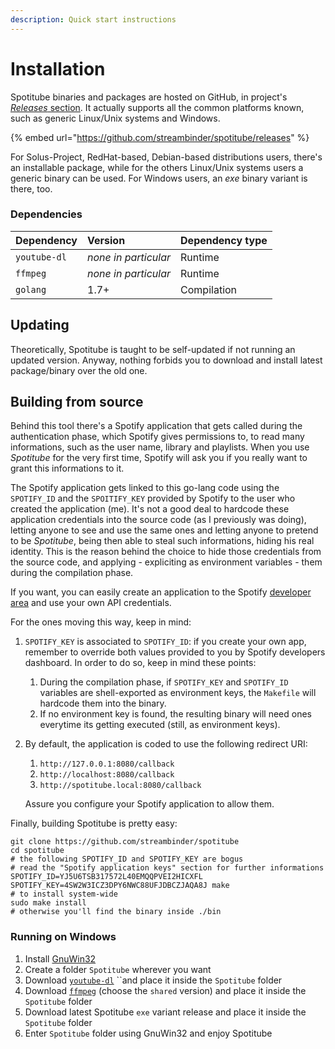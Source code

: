 ```yaml
---
description: Quick start instructions
---
```


# Installation

Spotitube binaries and packages are hosted on GitHub, in project's [_Releases_ section](https://github.com/streambinder/spotitube/releases). It actually supports all the common platforms known, such as generic Linux/Unix systems and Windows.

{% embed url="https://github.com/streambinder/spotitube/releases" %}

For Solus-Project, RedHat-based, Debian-based distributions users, there's an installable package, while for the others Linux/Unix systems users a generic binary can be used. For Windows users, an _exe_ binary variant is there, too.

### Dependencies

| Dependency | Version | Dependency type |
| :--- | :--- | :--- |
| `youtube-dl` | _none in particular_ | Runtime |
| `ffmpeg` | _none in particular_ | Runtime |
| `golang` | 1.7+ | Compilation |

## Updating

Theoretically, Spotitube is taught to be self-updated if not running an updated version. Anyway, nothing forbids you to download and install latest package/binary over the old one.

## Building from source

Behind this tool there's a Spotify application that gets called during the authentication phase, which Spotify gives permissions to, to read many informations, such as the user name, library and playlists. When you use _Spotitube_ for the very first time, Spotify will ask you if you really want to grant this informations to it.

The Spotify application gets linked to this go-lang code using the `SPOTIFY_ID` and the `SPOITIFY_KEY` provided by Spotify to the user who created the application \(me\). It's not a good deal to hardcode these application credentials into the source code \(as I previously was doing\), letting anyone to see and use the same ones and letting anyone to pretend to be _Spotitube_, being then able to steal such informations, hiding his real identity. This is the reason behind the choice to hide those credentials from the source code, and applying - expliciting as environment variables - them during the compilation phase.

If you want, you can easily create an application to the Spotify [developer area](https://beta.developer.spotify.com/dashboard/applications) and use your own API credentials.

For the ones moving this way, keep in mind:

1. `SPOTIFY_KEY` is associated to `SPOTIFY_ID`: if you create your own app, remember to override both values provided to you by Spotify developers dashboard. In order to do so, keep in mind these points:
   1. During the compilation phase, if `SPOTIFY_KEY` and `SPOTIFY_ID` variables are shell-exported as environment keys, the `Makefile` will hardcode them into the binary.
   2. If no environment key is found, the resulting binary will need ones everytime its getting executed \(still, as environment keys\).
2. By default, the application is coded to use the following redirect URI:

   1. `http://127.0.0.1:8080/callback`
   2. `http://localhost:8080/callback`
   3. `http://spotitube.local:8080/callback`

   Assure you configure your Spotify application to allow them.

Finally, building Spotitube is pretty easy:

```text
git clone https://github.com/streambinder/spotitube
cd spotitube
# the following SPOTIFY_ID and SPOTIFY_KEY are bogus
# read the "Spotify application keys" section for further informations
SPOTIFY_ID=YJ5U6TSB317572L40EMQQPVEI2HICXFL SPOTIFY_KEY=4SW2W3ICZ3DPY6NWC88UFJDBCZJAQA8J make
# to install system-wide
sudo make install
# otherwise you'll find the binary inside ./bin
```

### Running on Windows

1. Install [GnuWin32](https://sourceforge.net/projects/gnuwin32/files/make/3.81/make-3.81.exe/download)
2. Create a folder `Spotitube` wherever you want
3. Download [`youtube-dl`](https://ytdl-org.github.io/youtube-dl/download.html) ``and place it inside the `Spotitube` folder
4. Download [`ffmpeg`](https://ffmpeg.zeranoe.com/builds/) \(choose the `shared` version\) and place it inside the `Spotitube` folder 
5. Download latest Spotitube `exe` variant release and place it inside the `Spotitube` folder
6. Enter `Spotitube` folder using GnuWin32 and enjoy Spotitube

